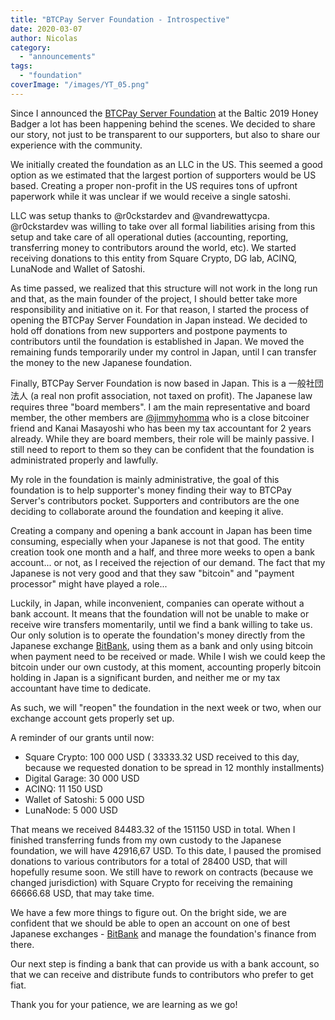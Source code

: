 ```yaml
---
title: "BTCPay Server Foundation - Introspective"
date: 2020-03-07
author: Nicolas
category: 
  - "announcements"
tags: 
  - "foundation"
coverImage: "/images/YT_05.png"
---
```


Since I announced the [BTCPay Server Foundation](https://foundation.btcpayserver.org/) at the Baltic 2019 Honey Badger a lot has been happening behind the scenes. We decided to share our story, not just to be transparent to our supporters, but also to share our experience with the community.

We initially created the foundation as an LLC in the US. This seemed a good option as we estimated that the largest portion of supporters would be US based. Creating a proper non-profit in the US requires tons of upfront paperwork while it was unclear if we would receive a single satoshi.

LLC was setup thanks to @r0ckstardev and @vandrewattycpa. @r0ckstardev was willing to take over all formal liabilities arising from this setup and take care of all operational duties (accounting, reporting, transferring money to contributors around the world, etc). We started receiving donations to this entity from Square Crypto, DG lab, ACINQ, LunaNode and Wallet of Satoshi.

As time passed, we realized that this structure will not work in the long run and that, as the main founder of the project, I should better take more responsibility and initiative on it. For that reason, I started the process of opening the BTCPay Server Foundation in Japan instead. We decided to hold off donations from new supporters and postpone payments to contributors until the foundation is established in Japan. We moved the remaining funds temporarily under my control in Japan, until I can transfer the money to the new Japanese foundation.

Finally, BTCPay Server Foundation is now based in Japan. This is a 一般社団法人 (a real non profit association, not taxed on profit). The Japanese law requires three "board members". I am the main representative and board member, the other members are [@jimmyhomma](https://twitter.com/jimmyhomma) who is a close bitcoiner friend and Kanai Masayoshi who has been my tax accountant for 2 years already. While they are board members, their role will be mainly passive. I still need to report to them so they can be confident that the foundation is administrated properly and lawfully.

My role in the foundation is mainly administrative, the goal of this foundation is to help supporter's money finding their way to BTCPay Server's contributors pocket. Supporters and contributors are the one deciding to collaborate around the foundation and keeping it alive.

Creating a company and opening a bank account in Japan has been time consuming, especially when your Japanese is not that good. The entity creation took one month and a half, and three more weeks to open a bank account... or not, as I received the rejection of our demand. The fact that my Japanese is not very good and that they saw "bitcoin" and "payment processor" might have played a role...

Luckily, in Japan, while inconvenient, companies can operate without a bank account. It means that the foundation will not be unable to make or receive wire transfers momentarily, until we find a bank willing to take us. Our only solution is to operate the foundation's money directly from the Japanese exchange [BitBank](https://bitbank.cc/), using them as a bank and only using bitcoin when payment need to be received or made. While I wish we could keep the bitcoin under our own custody, at this moment, accounting properly bitcoin holding in Japan is a significant burden, and neither me or my tax accountant have time to dedicate.

As such, we will "reopen" the foundation in the next week or two, when our exchange account gets properly set up.

A reminder of our grants until now:

- Square Crypto: 100 000 USD ( 33333.32 USD received to this day, because we requested donation to be spread in 12 monthly installments)
- Digital Garage: 30 000 USD
- ACINQ: 11 150 USD
- Wallet of Satoshi: 5 000 USD
- LunaNode: 5 000 USD

That means we received 84483.32 of the 151150 USD in total. When I finished transferring funds from my own custody to the Japanese foundation, we will have 42916,67 USD. To this date, I paused the promised donations to various contributors for a total of 28400 USD, that will hopefully resume soon. We still have to rework on contracts (because we changed jurisdiction) with Square Crypto for receiving the remaining 66666.68 USD, that may take time.

We have a few more things to figure out. On the bright side, we are confident that we should be able to open an account on one of best Japanese exchanges - [BitBank](https://twitter.com/bitbank_inc?lang=en) and manage the foundation's finance from there.

Our next step is finding a bank that can provide us with a bank account, so that we can receive and distribute funds to contributors who prefer to get fiat.

Thank you for your patience, we are learning as we go!
